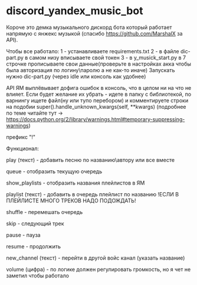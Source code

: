 # discord_yandex_music_bot

Короче это демка музыкального дискорд бота который работает напрямую с янжекс музыкой (спасибо https://github.com/MarshalX за API).

Чтобы все работало:
1 - устанавливаете requirements.txt 
2 - в файле dic-part.py в самом низу вписываете свой токен
3 - в y_musick_start.py в 7 строчке прописываете свои данные(проверьте в настройках акка чтобы была авторизация по логину\паролю а не как-то иначе)
Запускать нужно dic-part.py (через idle или консоль как удобнее)

API ЯМ выплёвывает дофига ошибок в консоль, что в целом ни на что не влияет. Если будет желание их убрать - идете в папку с библиотекой,
по варнингу ищете файл(ну или тупо перебором) и комментируете строки на подобии super().handle_unknown_kwargs(self, **kwargs)
(подробнее по теме читайте тут -> https://docs.python.org/2/library/warnings.html#temporary-suppressing-warnings)


префикс "!"

Функционал:

  play (текст) - добавить песню по названию\автору или все вместе
  
  queue - отобразить текущую очередь
  
  show_playlists - отобразить названия плейлистов в ЯМ
  
  playlist (текст) - добавить в очередь плейлист по названию !ЕСЛИ В ПЛЕЙЛИСТЕ МНОГО ТРЕКОВ НАДО ПОДОЖДАТЬ!
  
  shuffle - перемешать очередь
  
  skip - следующий трек
  
  pause - пауза
  
  resume - продолжить
  
  new_channel (текст) - перейти в другой войс канал (указать название)
  
  volume (цифра) - по логике должен регулировать громкость, но я чет не заметил чтобы работало
  
